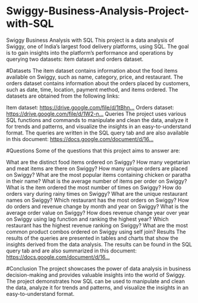 # Swiggy-Business-Analysis-Project-with-SQL
Swiggy Business Analysis with SQL
This project is a data analysis of Swiggy, one of India’s largest food delivery platforms, using SQL. The goal is to gain insights into the platform’s performance and operations by querying two datasets: item dataset and orders dataset.

#Datasets
The item dataset contains information about the food items available on Swiggy, such as name, category, price, and restaurant. The orders dataset contains information about the orders placed by customers, such as date, time, location, payment method, and items ordered. The datasets are obtained from the following links:

Item dataset: https://drive.google.com/file/d/1tBhn…
Orders dataset: https://drive.google.com/file/d/1W2-n…
Queries
The project uses various SQL functions and commands to manipulate and clean the data, analyze it for trends and patterns, and visualize the insights in an easy-to-understand format. The queries are written in the SQL query tab and are also available in this document: https://docs.google.com/document/d/16…

#Questions
Some of the questions that this project aims to answer are:

What are the distinct food items ordered on Swiggy?
How many vegetarian and meat items are there on Swiggy?
How many unique orders are placed on Swiggy?
What are the most popular items containing chicken or paratha in their name?
What is the average number of items per order on Swiggy?
What is the item ordered the most number of times on Swiggy?
How do orders vary during rainy times on Swiggy?
What are the unique restaurant names on Swiggy?
Which restaurant has the most orders on Swiggy?
How do orders and revenue change by month and year on Swiggy?
What is the average order value on Swiggy?
How does revenue change year over year on Swiggy using lag function and ranking the highest year?
Which restaurant has the highest revenue ranking on Swiggy?
What are the most common product combos ordered on Swiggy using self join?
Results
The results of the queries are presented in tables and charts that show the insights derived from the data analysis. The results can be found in the SQL query tab and are also summarized in this document: https://docs.google.com/document/d/16…

#Conclusion
The project showcases the power of data analysis in business decision-making and provides valuable insights into the world of Swiggy. The project demonstrates how SQL can be used to manipulate and clean the data, analyze it for trends and patterns, and visualize the insights in an easy-to-understand format.
